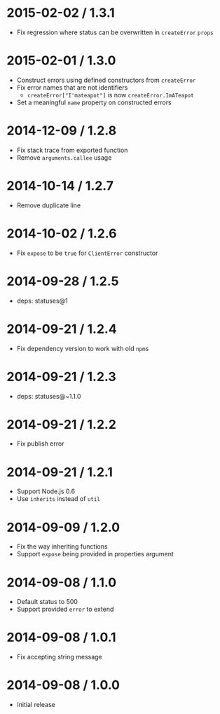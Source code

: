 2015-02-02 / 1.3.1
====

  * Fix regression where status can be overwritten in `createError` `props`

2015-02-01 / 1.3.0
====

  * Construct errors using defined constructors from `createError`
  * Fix error names that are not identifiers
    - `createError["I'mateapot"]` is now `createError.ImATeapot`
  * Set a meaningful `name` property on constructed errors

2014-12-09 / 1.2.8
====

  * Fix stack trace from exported function
  * Remove `arguments.callee` usage

2014-10-14 / 1.2.7
====

  * Remove duplicate line

2014-10-02 / 1.2.6
====

  * Fix `expose` to be `true` for `ClientError` constructor

2014-09-28 / 1.2.5
====

  * deps: statuses@1

2014-09-21 / 1.2.4
====

  * Fix dependency version to work with old `npm`s

2014-09-21 / 1.2.3
====

  * deps: statuses@~1.1.0

2014-09-21 / 1.2.2
====

  * Fix publish error

2014-09-21 / 1.2.1
====

  * Support Node.js 0.6
  * Use `inherits` instead of `util`

2014-09-09 / 1.2.0
====

  * Fix the way inheriting functions
  * Support `expose` being provided in properties argument

2014-09-08 / 1.1.0
====

  * Default status to 500
  * Support provided `error` to extend

2014-09-08 / 1.0.1
====

  * Fix accepting string message

2014-09-08 / 1.0.0
====

  * Initial release
